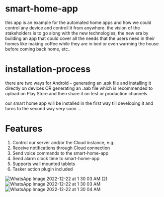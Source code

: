# smart-home-app
this app is an example for the automated home apps and how we could control any device and controll it from anywhere. 
the vision of the stakeholders is to go along with the new technologies, the new era by building an app that could cover all the needs that the users need in their homes like making coffee while they are in bed or even warming the house before coming back home, etc..  
# installation-process 
there are two ways for Android – generating an .apk file and installing it directly on devices OR generating an .aab file which is recommended to upload on Play Store and then share it on test or production channels.

our smart home app will be installed in the first way till developing it and turns to the second way very soon....

# Features

1. Control our server and/or the Cloud instance, e.g.
2. Receive notifications through Cloud connection 
3. Send voice commands to the smart-home-app
4. Send alarm clock time to smart-home-app
5. Supports wall mounted tablets
6. Tasker action plugin included


![WhatsApp Image 2022-12-22 at 1 30 03 AM (2)](https://user-images.githubusercontent.com/84755590/210462019-1bc82357-3330-4296-ab0e-70e4c39c42b3.jpeg)    ![WhatsApp Image 2022-12-22 at 1 30 03 AM](https://user-images.githubusercontent.com/84755590/210462065-9dac833f-a197-4bd4-9937-885d9c272916.jpeg)   ![WhatsApp Image 2022-12-22 at 1 30 04 AM](https://user-images.githubusercontent.com/84755590/210462079-9a8cc01c-a889-4e28-9e31-13c7541941ad.jpeg)

